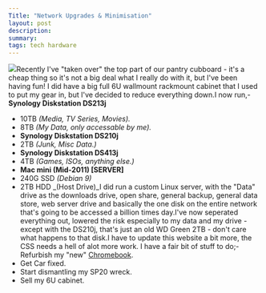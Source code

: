 ```yaml
---
Title: "Network Upgrades & Minimisation"
layout: post
description: 
summary: 
tags: tech hardware
---
```


![](/assets/blog/home-network-setup-completed.jpg)Recently I've "taken over" the top part of our pantry cubboard - it's a cheap thing so it's not a big deal what I really do with it, but I've been having fun! I did have a big full 6U wallmount rackmount cabinet that I used to put my gear in, but I've decided to reduce everything down.I now run,- **Synology Diskstation DS213j**
- 10TB _(Media, TV Series, Movies)._
- 8TB _(My Data, only accessable by me)._
- **Synology Diskstation DS210j**
- 2TB _(Junk, Misc Data.)_
- **Synology Diskstation DS413j**
- 4TB _(Games, ISOs, anything else.)_
- **Mac mini (Mid-2011) [SERVER]**
- 240G SSD _(Debian 9)_
- 2TB HDD _(Host Drive)_I did run a custom Linux server, with the "Data" drive as the downloads drive, open share, general backup, general data store, web server drive and basically the one disk on the entire network that's going to be accessed a billion times day.I've now seperated everything out, lowered the risk especially to my data and my drive - except with the DS210j, that's just an old WD Green 2TB - don't care what happens to that disk.I have to update this website a bit more, the CSS needs a hell of alot more work. I have a fair bit of stuff to do;- Refurbish my "new" [Chromebook](https://trademe.nz/1901675415).
- Get Car fixed.
- Start dismantling my SP20 wreck.
- Sell my 6U cabinet.
